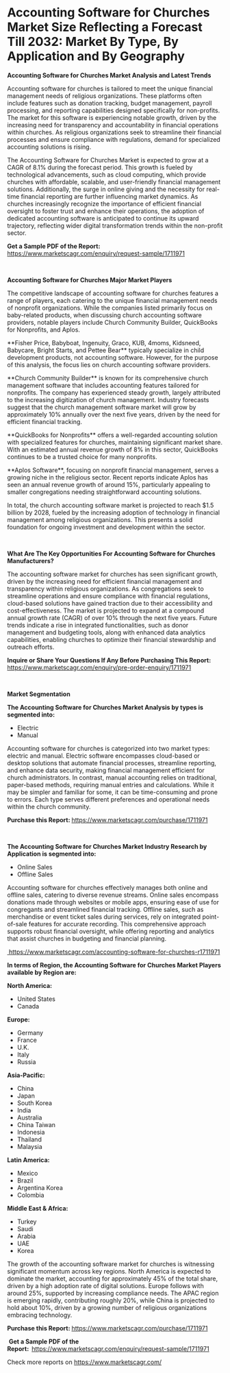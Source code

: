 <p><h1>Accounting Software for Churches Market Size Reflecting a Forecast Till 2032: Market By Type, By Application and By Geography</h1></p><p><strong>Accounting Software for Churches Market Analysis and Latest Trends</strong></p>
<p><p>Accounting software for churches is tailored to meet the unique financial management needs of religious organizations. These platforms often include features such as donation tracking, budget management, payroll processing, and reporting capabilities designed specifically for non-profits. The market for this software is experiencing notable growth, driven by the increasing need for transparency and accountability in financial operations within churches. As religious organizations seek to streamline their financial processes and ensure compliance with regulations, demand for specialized accounting solutions is rising.</p><p>The Accounting Software for Churches Market is expected to grow at a CAGR of 8.1% during the forecast period. This growth is fueled by technological advancements, such as cloud computing, which provide churches with affordable, scalable, and user-friendly financial management solutions. Additionally, the surge in online giving and the necessity for real-time financial reporting are further influencing market dynamics. As churches increasingly recognize the importance of efficient financial oversight to foster trust and enhance their operations, the adoption of dedicated accounting software is anticipated to continue its upward trajectory, reflecting wider digital transformation trends within the non-profit sector.</p></p>
<p><strong>Get a Sample PDF of the Report:&nbsp;</strong> <a href="https://www.marketscagr.com/enquiry/request-sample/1711971?utm_campaign=2637&utm_medium=2&utm_source=Github&utm_content=ia&utm_term=27032025&utm_id=accounting-software-for-churches">https://www.marketscagr.com/enquiry/request-sample/1711971</a></p>
<p>&nbsp;</p>
<p><strong>Accounting Software for Churches Major Market Players</strong></p>
<p><p>The competitive landscape of accounting software for churches features a range of players, each catering to the unique financial management needs of nonprofit organizations. While the companies listed primarily focus on baby-related products, when discussing church accounting software providers, notable players include Church Community Builder, QuickBooks for Nonprofits, and Aplos.</p><p>**Fisher Price, Babyboat, Ingenuity, Graco, KUB, 4moms, Kidsneed, Babycare, Bright Starts, and Pettee Bear** typically specialize in child development products, not accounting software. However, for the purpose of this analysis, the focus lies on church accounting software providers.</p><p>**Church Community Builder** is known for its comprehensive church management software that includes accounting features tailored for nonprofits. The company has experienced steady growth, largely attributed to the increasing digitization of church management. Industry forecasts suggest that the church management software market will grow by approximately 10% annually over the next five years, driven by the need for efficient financial tracking.</p><p>**QuickBooks for Nonprofits** offers a well-regarded accounting solution with specialized features for churches, maintaining significant market share. With an estimated annual revenue growth of 8% in this sector, QuickBooks continues to be a trusted choice for many nonprofits.</p><p>**Aplos Software**, focusing on nonprofit financial management, serves a growing niche in the religious sector. Recent reports indicate Aplos has seen an annual revenue growth of around 15%, particularly appealing to smaller congregations needing straightforward accounting solutions.</p><p>In total, the church accounting software market is projected to reach $1.5 billion by 2028, fueled by the increasing adoption of technology in financial management among religious organizations. This presents a solid foundation for ongoing investment and development within the sector.</p></p>
<p>&nbsp;</p>
<p><strong>What Are The Key Opportunities For Accounting Software for Churches Manufacturers?</strong></p>
<p><p>The accounting software market for churches has seen significant growth, driven by the increasing need for efficient financial management and transparency within religious organizations. As congregations seek to streamline operations and ensure compliance with financial regulations, cloud-based solutions have gained traction due to their accessibility and cost-effectiveness. The market is projected to expand at a compound annual growth rate (CAGR) of over 10% through the next five years. Future trends indicate a rise in integrated functionalities, such as donor management and budgeting tools, along with enhanced data analytics capabilities, enabling churches to optimize their financial stewardship and outreach efforts.</p></p>
<p><strong>Inquire or Share Your Questions If Any Before Purchasing This Report:</strong> <a href="https://www.marketscagr.com/enquiry/pre-order-enquiry/1711971?utm_campaign=2637&utm_medium=2&utm_source=Github&utm_content=ia&utm_term=27032025&utm_id=accounting-software-for-churches">https://www.marketscagr.com/enquiry/pre-order-enquiry/1711971</a></p>
<p>&nbsp;</p>
<p><strong>Market Segmentation</strong></p>
<p><strong>The Accounting Software for Churches Market Analysis by types is segmented into:</strong></p>
<p><ul><li>Electric</li><li>Manual</li></ul></p>
<p><p>Accounting software for churches is categorized into two market types: electric and manual. Electric software encompasses cloud-based or desktop solutions that automate financial processes, streamline reporting, and enhance data security, making financial management efficient for church administrators. In contrast, manual accounting relies on traditional, paper-based methods, requiring manual entries and calculations. While it may be simpler and familiar for some, it can be time-consuming and prone to errors. Each type serves different preferences and operational needs within the church community.</p></p>
<p><strong>Purchase this Report:&nbsp;</strong><a href="https://www.marketscagr.com/purchase/1711971?utm_campaign=2637&utm_medium=2&utm_source=Github&utm_content=ia&utm_term=27032025&utm_id=accounting-software-for-churches">https://www.marketscagr.com/purchase/1711971</a></p>
<p>&nbsp;</p>
<p><strong>The Accounting Software for Churches Market Industry Research by Application is segmented into:</strong></p>
<p><ul><li>Online Sales</li><li>Offline Sales</li></ul></p>
<p><p>Accounting software for churches effectively manages both online and offline sales, catering to diverse revenue streams. Online sales encompass donations made through websites or mobile apps, ensuring ease of use for congregants and streamlined financial tracking. Offline sales, such as merchandise or event ticket sales during services, rely on integrated point-of-sale features for accurate recording. This comprehensive approach supports robust financial oversight, while offering reporting and analytics that assist churches in budgeting and financial planning.</p></p>
<p><a href="https://www.marketscagr.com/accounting-software-for-churches-r1711971?utm_campaign=2637&utm_medium=2&utm_source=Github&utm_content=ia&utm_term=27032025&utm_id=accounting-software-for-churches">&nbsp;https://www.marketscagr.com/accounting-software-for-churches-r1711971</a></p>
<p><strong>In terms of Region, the Accounting Software for Churches Market Players available by Region are:</strong></p>
<p>
    <p> <strong> North America: </strong>
        <ul>
            <li>United States</li>
            <li>Canada</li>
        </ul>
        </p> 
    <p> <strong> Europe: </strong>
        <ul>
            <li>Germany</li>
            <li>France</li>
            <li>U.K.</li>
            <li>Italy</li>
            <li>Russia</li>
        </ul>
        </p> 
    <p> <strong> Asia-Pacific: </strong>
        <ul>
            <li>China</li>
            <li>Japan</li>
            <li>South Korea</li>
            <li>India</li>
            <li>Australia</li>
            <li>China Taiwan</li>
            <li>Indonesia</li>
            <li>Thailand</li>
            <li>Malaysia</li>
        </ul>
        </p> 
    <p> <strong> Latin America: </strong>
        <ul>
            <li>Mexico</li>
            <li>Brazil</li>
            <li>Argentina Korea</li>
            <li>Colombia</li>
        </ul>
        </p> 
    <p> <strong> Middle East & Africa: </strong>
        <ul>
            <li>Turkey</li>
            <li>Saudi</li>
            <li>Arabia</li>
            <li>UAE</li>
            <li>Korea</li>
        </ul>
    </p>
    </p>
<p><p>The growth of the accounting software market for churches is witnessing significant momentum across key regions. North America is expected to dominate the market, accounting for approximately 45% of the total share, driven by a high adoption rate of digital solutions. Europe follows with around 25%, supported by increasing compliance needs. The APAC region is emerging rapidly, contributing roughly 20%, while China is projected to hold about 10%, driven by a growing number of religious organizations embracing technology.</p></p>
<p><strong>Purchase this Report: </strong><a href="https://www.marketscagr.com/purchase/1711971?utm_campaign=2637&utm_medium=2&utm_source=Github&utm_content=ia&utm_term=27032025&utm_id=accounting-software-for-churches">https://www.marketscagr.com/purchase/1711971</a></p>
<p>&nbsp;<strong>Get a Sample PDF of the Report:&nbsp;&nbsp;</strong><a href="https://www.marketscagr.com/enquiry/request-sample/1711971?utm_campaign=2637&utm_medium=2&utm_source=Github&utm_content=ia&utm_term=27032025&utm_id=accounting-software-for-churches">https://www.marketscagr.com/enquiry/request-sample/1711971</a></p>
<p><strong></strong></p>
<p>Check more reports on <a href="https://www.marketscagr.com/?utm_campaign=2637&utm_medium=2&utm_source=Github&utm_content=ia&utm_term=27032025&utm_id=accounting-software-for-churches">https://www.marketscagr.com/</a></p>